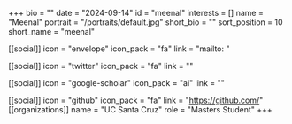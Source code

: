 +++
bio = "" 
date = "2024-09-14" 
id = "meenal" 
interests = [] 
name = "Meenal" 
portrait = "/portraits/default.jpg" 
short_bio = "" 
sort_position = 10
 short_name = "meenal" 

[[social]] 
    icon = "envelope" 
    icon_pack = "fa" 
    link = "mailto: "

 [[social]] 
    icon = "twitter" 
    icon_pack = "fa" 
    link = "" 

[[social]] 
    icon = "google-scholar" 
    icon_pack = "ai" 
    link = "" 

[[social]] 
    icon = "github" 
    icon_pack = "fa" 
    link = "https://github.com/" 
[[organizations]] 
     name = "UC Santa Cruz" 
      role = "Masters Student" 
+++
